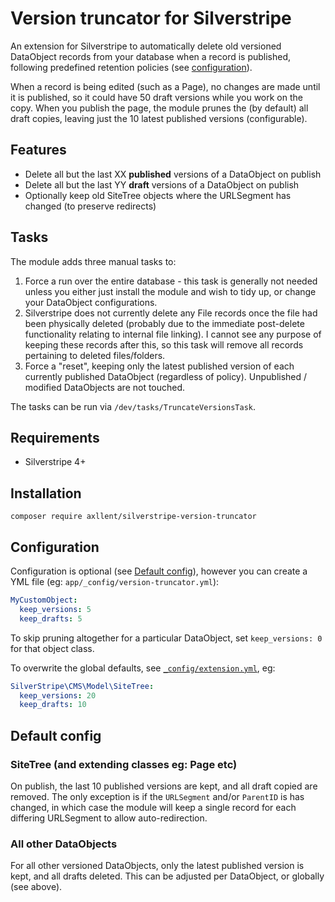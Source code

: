 # Version truncator for Silverstripe

An extension for Silverstripe to automatically delete old versioned DataObject records from your database when a record is published, following predefined retention policies (see [configuration](#configuration)).

When a record is being edited (such as a Page), no changes are made until it is published, so it could have 50 draft versions while you work on the copy. When you publish the page, the module prunes the (by default) all draft copies, leaving just the 10 latest published versions (configurable).


## Features

* Delete all but the last XX **published** versions of a DataObject on publish
* Delete all but the last YY **draft** versions of a DataObject on publish
* Optionally keep old SiteTree objects where the URLSegment has changed (to preserve redirects)


## Tasks

The module adds three manual tasks to:

1. Force a run over the entire database - this task is generally not needed unless you either just install the module and wish to tidy up, or change your DataObject configurations.
2. Silverstripe does not currently delete any File records once the file had been physically deleted (probably due to the immediate post-delete functionality relating to internal file linking). I cannot see any purpose of keeping these records after this, so this task will remove all records pertaining to deleted files/folders.
3. Force a "reset", keeping only the latest published version of each currently published DataObject (regardless of policy). Unpublished / modified DataObjects are not touched.

The tasks can be run via `/dev/tasks/TruncateVersionsTask`.


## Requirements

* Silverstripe 4+


## Installation

`composer require axllent/silverstripe-version-truncator`


## Configuration

Configuration is optional (see [Default config](#default-config)), however you can create a YML file (eg: `app/_config/version-truncator.yml`):

```yaml
MyCustomObject:
  keep_versions: 5
  keep_drafts: 5
```

To skip pruning altogether for a particular DataObject, set `keep_versions: 0` for that object class.

To overwrite the global defaults, see [`_config/extension.yml`](_config/extension.yml), eg:

```yaml
SilverStripe\CMS\Model\SiteTree:
  keep_versions: 20
  keep_drafts: 10
```


## Default config

### SiteTree (and extending classes eg: Page etc)

On publish, the last 10 published versions are kept, and all draft copied are removed. The only exception is if the `URLSegment` and/or `ParentID` is has changed, in which case the module will keep a single record for each differing URLSegment to allow auto-redirection.


### All other DataObjects

For all other versioned DataObjects, only the latest published version is kept, and all drafts deleted. This can be adjusted per DataObject, or globally (see above).
